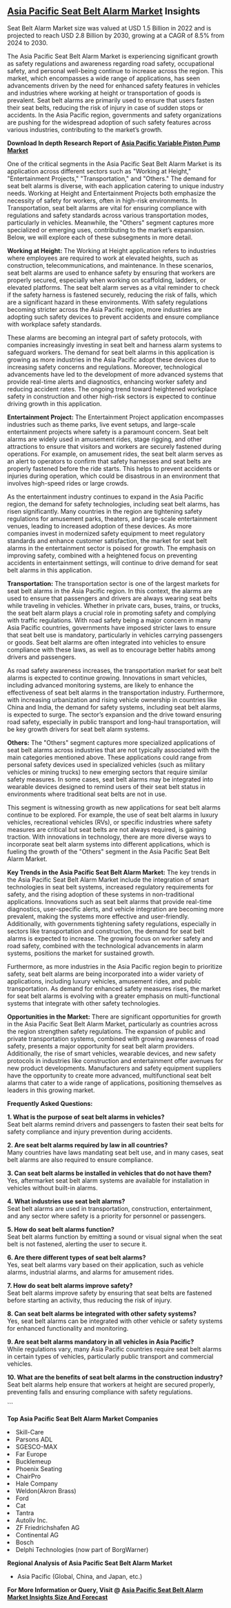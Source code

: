 <h2><a href="https://www.verifiedmarketreports.com/download-sample/?rid=311868&amp;utm_source=Github-Feb&amp;utm_medium=219" target="_blank">Asia Pacific Seat Belt Alarm Market</a> Insights</h2><p>Seat Belt Alarm Market size was valued at USD 1.5 Billion in 2022 and is projected to reach USD 2.8 Billion by 2030, growing at a CAGR of 8.5% from 2024 to 2030.</p><p><p>The Asia Pacific Seat Belt Alarm Market is experiencing significant growth as safety regulations and awareness regarding road safety, occupational safety, and personal well-being continue to increase across the region. This market, which encompasses a wide range of applications, has seen advancements driven by the need for enhanced safety features in vehicles and industries where working at height or transportation of goods is prevalent. Seat belt alarms are primarily used to ensure that users fasten their seat belts, reducing the risk of injury in case of sudden stops or accidents. In the Asia Pacific region, governments and safety organizations are pushing for the widespread adoption of such safety features across various industries, contributing to the market’s growth. <p><strong>Download In depth Research Report of <a href="https://www.verifiedmarketreports.com/download-sample/?rid=236118&amp;utm_source=Pulse-Dec&amp;utm_medium=219" target="_blank">Asia Pacific Variable Piston Pump Market</a></strong></p></p> <p>One of the critical segments in the Asia Pacific Seat Belt Alarm Market is its application across different sectors such as "Working at Height," "Entertainment Projects," "Transportation," and "Others." The demand for seat belt alarms is diverse, with each application catering to unique industry needs. Working at Height and Entertainment Projects both emphasize the necessity of safety for workers, often in high-risk environments. In Transportation, seat belt alarms are vital for ensuring compliance with regulations and safety standards across various transportation modes, particularly in vehicles. Meanwhile, the "Others" segment captures more specialized or emerging uses, contributing to the market’s expansion. Below, we will explore each of these subsegments in more detail.</p> <p><strong>Working at Height:</strong> The Working at Height application refers to industries where employees are required to work at elevated heights, such as construction, telecommunications, and maintenance. In these scenarios, seat belt alarms are used to enhance safety by ensuring that workers are properly secured, especially when working on scaffolding, ladders, or elevated platforms. The seat belt alarm serves as a vital reminder to check if the safety harness is fastened securely, reducing the risk of falls, which are a significant hazard in these environments. With safety regulations becoming stricter across the Asia Pacific region, more industries are adopting such safety devices to prevent accidents and ensure compliance with workplace safety standards. <p>These alarms are becoming an integral part of safety protocols, with companies increasingly investing in seat belt and harness alarm systems to safeguard workers. The demand for seat belt alarms in this application is growing as more industries in the Asia Pacific adopt these devices due to increasing safety concerns and regulations. Moreover, technological advancements have led to the development of more advanced systems that provide real-time alerts and diagnostics, enhancing worker safety and reducing accident rates. The ongoing trend toward heightened workplace safety in construction and other high-risk sectors is expected to continue driving growth in this application.</p> <p><strong>Entertainment Project:</strong> The Entertainment Project application encompasses industries such as theme parks, live event setups, and large-scale entertainment projects where safety is a paramount concern. Seat belt alarms are widely used in amusement rides, stage rigging, and other attractions to ensure that visitors and workers are securely fastened during operations. For example, on amusement rides, the seat belt alarm serves as an alert to operators to confirm that safety harnesses and seat belts are properly fastened before the ride starts. This helps to prevent accidents or injuries during operation, which could be disastrous in an environment that involves high-speed rides or large crowds. <p>As the entertainment industry continues to expand in the Asia Pacific region, the demand for safety technologies, including seat belt alarms, has risen significantly. Many countries in the region are tightening safety regulations for amusement parks, theaters, and large-scale entertainment venues, leading to increased adoption of these devices. As more companies invest in modernized safety equipment to meet regulatory standards and enhance customer satisfaction, the market for seat belt alarms in the entertainment sector is poised for growth. The emphasis on improving safety, combined with a heightened focus on preventing accidents in entertainment settings, will continue to drive demand for seat belt alarms in this application.</p> <p><strong>Transportation:</strong> The transportation sector is one of the largest markets for seat belt alarms in the Asia Pacific region. In this context, the alarms are used to ensure that passengers and drivers are always wearing seat belts while traveling in vehicles. Whether in private cars, buses, trains, or trucks, the seat belt alarm plays a crucial role in promoting safety and complying with traffic regulations. With road safety being a major concern in many Asia Pacific countries, governments have imposed stricter laws to ensure that seat belt use is mandatory, particularly in vehicles carrying passengers or goods. Seat belt alarms are often integrated into vehicles to ensure compliance with these laws, as well as to encourage better habits among drivers and passengers. <p>As road safety awareness increases, the transportation market for seat belt alarms is expected to continue growing. Innovations in smart vehicles, including advanced monitoring systems, are likely to enhance the effectiveness of seat belt alarms in the transportation industry. Furthermore, with increasing urbanization and rising vehicle ownership in countries like China and India, the demand for safety systems, including seat belt alarms, is expected to surge. The sector’s expansion and the drive toward ensuring road safety, especially in public transport and long-haul transportation, will be key growth drivers for seat belt alarm systems.</p> <p><strong>Others:</strong> The "Others" segment captures more specialized applications of seat belt alarms across industries that are not typically associated with the main categories mentioned above. These applications could range from personal safety devices used in specialized vehicles (such as military vehicles or mining trucks) to new emerging sectors that require similar safety measures. In some cases, seat belt alarms may be integrated into wearable devices designed to remind users of their seat belt status in environments where traditional seat belts are not in use. <p>This segment is witnessing growth as new applications for seat belt alarms continue to be explored. For example, the use of seat belt alarms in luxury vehicles, recreational vehicles (RVs), or specific industries where safety measures are critical but seat belts are not always required, is gaining traction. With innovations in technology, there are more diverse ways to incorporate seat belt alarm systems into different applications, which is fueling the growth of the "Others" segment in the Asia Pacific Seat Belt Alarm Market.</p> <p><strong>Key Trends in the Asia Pacific Seat Belt Alarm Market:</strong> The key trends in the Asia Pacific Seat Belt Alarm Market include the integration of smart technologies in seat belt systems, increased regulatory requirements for safety, and the rising adoption of these systems in non-traditional applications. Innovations such as seat belt alarms that provide real-time diagnostics, user-specific alerts, and vehicle integration are becoming more prevalent, making the systems more effective and user-friendly. Additionally, with governments tightening safety regulations, especially in sectors like transportation and construction, the demand for seat belt alarms is expected to increase. The growing focus on worker safety and road safety, combined with the technological advancements in alarm systems, positions the market for sustained growth. <p>Furthermore, as more industries in the Asia Pacific region begin to prioritize safety, seat belt alarms are being incorporated into a wider variety of applications, including luxury vehicles, amusement rides, and public transportation. As demand for enhanced safety measures rises, the market for seat belt alarms is evolving with a greater emphasis on multi-functional systems that integrate with other safety technologies.</p> <p><strong>Opportunities in the Market:</strong> There are significant opportunities for growth in the Asia Pacific Seat Belt Alarm Market, particularly as countries across the region strengthen safety regulations. The expansion of public and private transportation systems, combined with growing awareness of road safety, presents a major opportunity for seat belt alarm providers. Additionally, the rise of smart vehicles, wearable devices, and new safety protocols in industries like construction and entertainment offer avenues for new product developments. Manufacturers and safety equipment suppliers have the opportunity to create more advanced, multifunctional seat belt alarms that cater to a wide range of applications, positioning themselves as leaders in this growing market.</p> <p><strong>Frequently Asked Questions:</strong></p> <p><strong>1. What is the purpose of seat belt alarms in vehicles?</strong><br> Seat belt alarms remind drivers and passengers to fasten their seat belts for safety compliance and injury prevention during accidents.</p> <p><strong>2. Are seat belt alarms required by law in all countries?</strong><br> Many countries have laws mandating seat belt use, and in many cases, seat belt alarms are also required to ensure compliance.</p> <p><strong>3. Can seat belt alarms be installed in vehicles that do not have them?</strong><br> Yes, aftermarket seat belt alarm systems are available for installation in vehicles without built-in alarms.</p> <p><strong>4. What industries use seat belt alarms?</strong><br> Seat belt alarms are used in transportation, construction, entertainment, and any sector where safety is a priority for personnel or passengers.</p> <p><strong>5. How do seat belt alarms function?</strong><br> Seat belt alarms function by emitting a sound or visual signal when the seat belt is not fastened, alerting the user to secure it.</p> <p><strong>6. Are there different types of seat belt alarms?</strong><br> Yes, seat belt alarms vary based on their application, such as vehicle alarms, industrial alarms, and alarms for amusement rides.</p> <p><strong>7. How do seat belt alarms improve safety?</strong><br> Seat belt alarms improve safety by ensuring that seat belts are fastened before starting an activity, thus reducing the risk of injury.</p> <p><strong>8. Can seat belt alarms be integrated with other safety systems?</strong><br> Yes, seat belt alarms can be integrated with other vehicle or safety systems for enhanced functionality and monitoring.</p> <p><strong>9. Are seat belt alarms mandatory in all vehicles in Asia Pacific?</strong><br> While regulations vary, many Asia Pacific countries require seat belt alarms in certain types of vehicles, particularly public transport and commercial vehicles.</p> <p><strong>10. What are the benefits of seat belt alarms in the construction industry?</strong><br> Seat belt alarms help ensure that workers at height are secured properly, preventing falls and ensuring compliance with safety regulations.</p> ```</p><p><strong>Top Asia Pacific Seat Belt Alarm Market Companies</strong></p><div data-test-id=""><p><li>Skill-Care</li><li> Parsons ADL</li><li> SGESCO-MAX</li><li> Far Europe</li><li> Bucklemeup</li><li> Phoenix Seating</li><li> ChairPro</li><li> Hale Company</li><li> Weldon(Akron Brass)</li><li> Ford</li><li> Cat</li><li> Tantra</li><li> Autoliv Inc.</li><li> ZF Friedrichshafen AG</li><li> Continental AG</li><li> Bosch</li><li> Delphi Technologies (now part of BorgWarner)</li></p><div><strong>Regional Analysis of&nbsp;Asia Pacific Seat Belt Alarm Market</strong></div><ul><li dir="ltr"><p dir="ltr">Asia Pacific (Global, China, and Japan, etc.)</p></li></ul><p><strong>For More Information or Query, Visit @&nbsp;</strong><strong><a href="https://www.verifiedmarketreports.com/product/seat-belt-alarm-market/?utm_source=Github-Feb&amp;utm_medium=219" target="_blank">Asia Pacific Seat Belt Alarm Market Insights Size And Forecast</a></strong></p></div><h2>&nbsp;</h2><div data-test-id="">&nbsp;</div>
